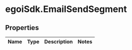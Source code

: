# egoiSdk.EmailSendSegment

## Properties
Name | Type | Description | Notes
------------ | ------------- | ------------- | -------------


